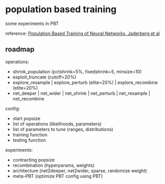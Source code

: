 # population based training

some experiments in PBT

reference: [Population Based Training of Neural Networks, Jaderberg et al](https://arxiv.org/abs/1711.09846)

## roadmap

operations:

* shrink_population (pctshrink=5%, fixedshrink=5, minsize=10)
* exploit_truncate (cutoff=20%)
* explore_resample | explore_perturb (elite=20%) | explore_recombine (elite=20%)
* net_deeper | net_wider | net_shrink | net_perturb | net_resample | net_recombine

config:

* start popsize
* list of operations (likelihoods, parameters)
* list of parameters to tune (ranges, distributions)
* training function
* testing function

experiments:

* contracting popsize
* recombination (hyperparams, weights)
* architecture (net2deeper, net2wider, sparse, randomize weight)
* meta-PBT (optimize PBT config using PBT)
